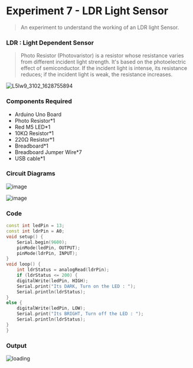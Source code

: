 # Experiment 7 - LDR Light Sensor

> An experiment to understand the working of an LDR light Sensor.

### LDR : Light Dependent Sensor

> Photo Resistor (Photovaristor) is a resistor whose resistance varies from different incident light strength. It's based on the photoelectric effect of semiconductor. If the incident light is intense, its resistance reduces; if the incident light is weak, the resistance increases.

![L5Iw9_3102_1628755894](https://user-images.githubusercontent.com/91405741/138436746-d1cfb008-0d90-4754-b4c4-fe133329c8b5.png)

### Components Required

* Arduino Uno Board
* Photo Resistor*1
* Red M5 LED*1
* 10KΩ Resistor*1
* 220Ω Resistor*1
* Breadboard*1
* Breadboard Jumper Wire*7
* USB cable*1

### Circuit Diagrams

![image](https://user-images.githubusercontent.com/51323070/146687216-bcb36fc2-20cb-44bd-9093-83e169b6512c.png)

![image](https://user-images.githubusercontent.com/51323070/146687218-0b4dcc4a-875e-4795-a968-9f3d55aa1b99.png)

### Code

```ino
const int ledPin = 13;
const int ldrPin = A0;
void setup() {
    Serial.begin(9600);
    pinMode(ledPin, OUTPUT);
    pinMode(ldrPin, INPUT);
}
void loop() {
    int ldrStatus = analogRead(ldrPin);
    if (ldrStatus <= 200) {
    digitalWrite(ledPin, HIGH);
    Serial.print("Its DARK, Turn on the LED : ");
    Serial.println(ldrStatus);
} 
else {
    digitalWrite(ledPin, LOW);
    Serial.print("Its BRIGHT, Turn off the LED : ");
    Serial.println(ldrStatus);
}
}
```

### Output

![loading](https://user-images.githubusercontent.com/51323070/146673156-df307713-2ec1-46dd-9e6f-5bd0c7afc81f.gif)
